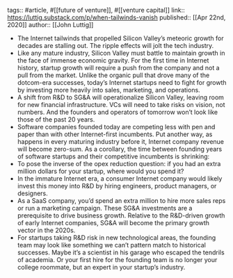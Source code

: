 tags:: #article, #[[future of venture]], #[[venture capital]]
link::  https://luttig.substack.com/p/when-tailwinds-vanish
published:: [[Apr 22nd, 2020]]
author:: [[John Luttig]]

- The Internet tailwinds that propelled Silicon Valley’s meteoric growth for decades are stalling out. The ripple effects will jolt the tech industry.
- Like any mature industry, Silicon Valley must battle to maintain growth in the face of immense economic gravity. For the first time in Internet history, startup growth will require a push from the company and not a pull from the market. Unlike the organic pull that drove many of the dotcom-era successes, today’s Internet startups need to fight for growth by investing more heavily into sales, marketing, and operations.
- A shift from R&D to SG&A will operationalize Silicon Valley, leaving room for new financial infrastructure. VCs will need to take risks on vision, not numbers. And the founders and operators of tomorrow won’t look like those of the past 20 years.
- Software companies founded today are competing less with pen and paper than with other Internet-first incumbents. Put another way, as happens in every maturing industry before it, Internet company revenue will become zero-sum. As a corollary, the time between founding years of software startups and their competitive incumbents is shrinking:
- To pose the inverse of the opex reduction question: if you had an extra million dollars for your startup, where would you spend it?
- In the immature Internet era, a consumer Internet company would likely invest this money into R&D by hiring engineers, product managers, or designers.
- As a SaaS company, you’d spend an extra million to hire more sales reps or run a marketing campaign. These SG&A investments are a prerequisite to drive business growth. Relative to the R&D-driven growth of early Internet companies, SG&A will become the primary growth vector in the 2020s.
- For startups taking R&D risk in new technological areas, the founding team may look like something we can’t pattern match to historical successes. Maybe it’s a scientist in his garage who escaped the tendrils of academia. Or your first hire for the founding team is no longer your college roommate, but an expert in your startup’s industry.